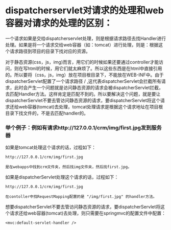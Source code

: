 # dispatcherservlet对请求的处理和web容器对请求的处理的区别：

一个请求如果是交给dispatcherservlet处理，则是根据请求路径去找Handler进行处理。如果是将一个请求交给web容器（如：tomcat）进行处理，则是：根据这个请求路径到项目的目录下找对应的资源。

对于静态资源(css，js，img)而言，用它们的时候如果还要通过controller才能访问，则在写html的时候，用它们就太麻烦了。所以这些东西是在html中直接引用的。所以要将（css，js，img）放在项目根目录下，不能放在WEB-INF中。由于dispatcherServlet配置了一个请求路径 / ,这代表dispatcherServlet会拦截所有请求，此时会产生一个问题就是访问静态资源的请求会被dispatcherServlet拦截，去匹配Handler方法。这样肯定是匹配不到的。所以要解决这个问题，就是要让dispatcherServlet不要去管访问静态资源的请求，要dispatcherServlet将这个请求还给web容器(tomcat)去处理，tomcat处理请求是根据这个请求地址在项目根目录下找文件的，不是去匹配handler的。



### 举个例子：例如有请求http://127.0.0.1/crm/img/first.jpg发到服务器

如果是tomcat处理这个请求的话，过程如下：

```
http://127.0.0.1/crm/img/first.jpg

是在webapps中找到crm文件夹，然后找img文件夹，然后找first.jpg。

```

如果是dispatcherServlet处理这个请求的话，过程如下：

```
http://127.0.0.1/crm/img/first.jpg

在contoller中找RequestMapping配置的是 "/img/first.jpg" 的handler方法。
```



想要dispatcherServlet不要去管访问静态资源的请求，要dispatcherServlet将这个请求还给web容器(tomcat)去处理，则只需要在springmvc的配置文件中配置：

```
<mvc:default-servlet-handler />
```

